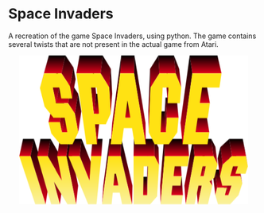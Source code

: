 # Space Invaders
A recreation of the game Space Invaders, using python.
The game contains several twists that are not present in the actual game from Atari.

<p align="center">
  <img width="460" height="300" src="https://github.com/Ayush-Git/SpaceInvaders/blob/master/images/spaceinvaders.png">
</p>


